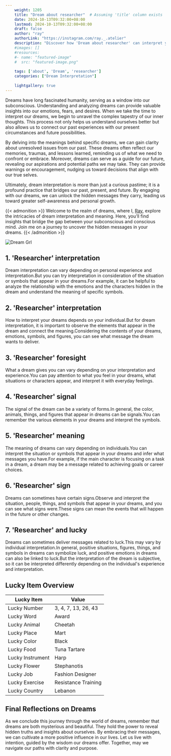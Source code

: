 ```yaml
---
    weight: 1205
    title: "Dream about researcher"  # Assuming 'title' column exists
    date: 2024-10-13T09:32:00+08:00
    lastmod: 2024-10-13T09:32:00+08:00
    draft: false
    author: "ray"
    authorLink: "https://instagram.com/ray._.atelier"
    description: "Discover how 'Dream about researcher' can interpret your future and uncover its significant meanings in your life."
    #images: []
    #resources:
    #- name: "featured-image"
    #  src: "featured-image.png"
    
    tags: ['about', 'Dream', 'researcher']
    categories: ["Dream Interpretation"]
    
    lightgallery: true
---
```

    
Dreams have long fascinated humanity, serving as a window into our subconscious. Understanding and analyzing dreams can provide valuable insights into our emotions, fears, and desires. When we take the time to interpret our dreams, we begin to unravel the complex tapestry of our inner thoughts. This process not only helps us understand ourselves better but also allows us to connect our past experiences with our present circumstances and future possibilities.

By delving into the meanings behind specific dreams, we can gain clarity about unresolved issues from our past. These dreams often reflect our memories, traumas, and lessons learned, reminding us of what we need to confront or embrace. Moreover, dreams can serve as a guide for our future, revealing our aspirations and potential paths we may take. They can provide warnings or encouragement, nudging us toward decisions that align with our true selves.

Ultimately, dream interpretation is more than just a curious pastime; it is a profound practice that bridges our past, present, and future. By engaging with our dreams, we can unlock the hidden messages they carry, leading us toward greater self-awareness and personal growth.

{{< admonition >}}
Welcome to the realm of dreams, where I, [Ray](https://instagram.com/ray._.atelier), explore the intricacies of dream interpretation and meaning. Here, you’ll find insights that bridge the gap between your subconscious and conscious mind. Join me on a journey to uncover the hidden messages in your dreams.
{{< /admonition >}}

![Dream Grl](https://cdn.pixabay.com/photo/2017/11/02/03/35/gothic-2910057_1280.jpg "Dream Grl")

## 1. 'Researcher' interpretation
Dream interpretation can vary depending on personal experience and interpretation.But you can try interpretation in consideration of the situation or symbols that appear in your dreams.For example, it can be helpful to analyze the relationship with the emotions and the characters hidden in the dream and understand the meaning of specific symbols.

## 2. 'Researcher' interpretation
How to interpret your dreams depends on your individual.But for dream interpretation, it is important to observe the elements that appear in the dream and connect the meaning.Considering the contents of your dreams, emotions, symbols, and figures, you can see what message the dream wants to deliver.

## 3. 'Researcher' foresight
What a dream gives you can vary depending on your interpretation and experience.You can pay attention to what you feel in your dreams, what situations or characters appear, and interpret it with everyday feelings.

## 4. 'Researcher' signal
The signal of the dream can be a variety of forms.In general, the color, animals, things, and figures that appear in dreams can be signals.You can remember the various elements in your dreams and interpret the symbols.

## 5. 'Researcher' meaning
The meaning of dreams can vary depending on individuals.You can interpret the situation or symbols that appear in your dreams and infer what messages you have.For example, if the main character is focusing on a task in a dream, a dream may be a message related to achieving goals or career choices.

## 6. 'Researcher' sign
Dreams can sometimes have certain signs.Observe and interpret the situation, people, things, and symbols that appear in your dreams, and you can see what signs were.These signs can mean the events that will happen in the future or other changes.

## 7. 'Researcher' and lucky
Dreams can sometimes deliver messages related to luck.This may vary by individual interpretation.In general, positive situations, figures, things, and symbols in dreams can symbolize luck, and positive emotions in dreams can also be linked to luck.But the interpretation of the dream is subjective, so it can be interpreted differently depending on the individual's experience and interpretation.

## Lucky Item Overview
| Lucky Item          | Value              |
|---------------|--------------------|
| Lucky Number        | 3, 4, 7, 13, 26, 43  |
| Lucky Word          | Award |
| Lucky Animal        | Cheetah |
| Lucky Place         | Mart     |
| Lucky Color         | Black     |
| Lucky Food          | Tuna Tartare      |
| Lucky Instrument    | Harp |
| Lucky Flower        | Stephanotis    |
| Lucky Job           | Fashion Designer       |
| Lucky Exercise      | Resistance Training  |
| Lucky Country       | Lebanon    |


##  Final Reflections on Dreams

As we conclude this journey through the world of dreams, remember that dreams are both mysterious and beautiful. They hold the power to reveal hidden truths and insights about ourselves. By embracing their messages, we can cultivate a more positive influence in our lives. Let us live with intention, guided by the wisdom our dreams offer. Together, may we navigate our paths with clarity and purpose.
